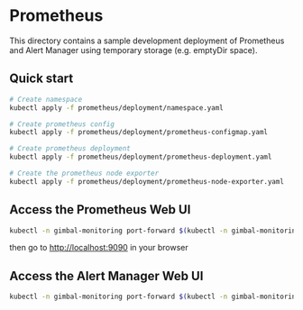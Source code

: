 # Prometheus

This directory contains a sample development deployment of Prometheus and Alert Manager using temporary storage (e.g. emptyDir space).

## Quick start

```sh
# Create namespace
kubectl apply -f prometheus/deployment/namespace.yaml

# Create prometheus config
kubectl apply -f prometheus/deployment/prometheus-configmap.yaml

# Create prometheus deployment
kubectl apply -f prometheus/deployment/prometheus-deployment.yaml

# Create the prometheus node exporter
kubectl apply -f prometheus/deployment/prometheus-node-exporter.yaml
```

## Access the Prometheus Web UI

```sh
kubectl -n gimbal-monitoring port-forward $(kubectl -n gimbal-monitoring get pods -l app=prometheus -l component=server -o jsonpath='{.items[0].metadata.name}') 9090:9090
```

then go to [http://localhost:9090](http://localhost:9090) in your browser

## Access the Alert Manager Web UI

```sh
kubectl -n gimbal-monitoring port-forward $(kubectl -n gimbal-monitoring get pods -l app=prometheus -l component=alertmanager -o jsonpath='{.items[0].metadata.name}') 9093:9093
```
